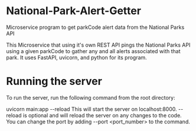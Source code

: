 # National-Park-Alert-Getter
Microservice program to get parkCode alert data from the National Parks API

This Microservice that using it's own REST API pings the National Parks API using a given parkCode to gather any and all alerts associated with that park. It uses FastAPI, uvicorn, and python for its program.
# Running the server
To run the server, run the following command from the root directory:

uvicorn main:app --reload
This will start the server on localhost:8000. --reload is optional and will reload the server on any changes to the code. You can change the port by adding --port <port_number> to the command.
